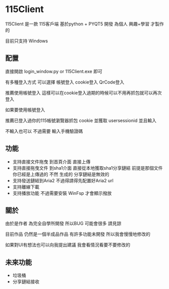 # 115Client
115Client 是一款 115客戶端 基於python + PYQT5 開發 為個人 興趣+學習 才製作的

目前只支持 Windows
## 配置
直接開啟 login_window.py or 115Client.exe 即可

有多種登入方式 可以選擇 帳號登入 cookie登入 QrCode登入

推薦使用帳號登入 這樣可以在cookie登入過期的時候可以不用再抓包就可以再次登入

如果要使用帳號登入

推薦已登入過你的115帳號瀏覽器抓包 cookie 並獲取 usersessionid 並且輸入

不輸入也可以 不過需要 輸入手機驗證碼
## 功能
- 支持直接文件拖曳 到首頁介面 直接上傳
- 支持直接拖曳文件 到sha1介面 直接從本地獲取sha1分享鏈結 前提是那個文件你已經是上傳過的 不然 生成的 分享鏈結是無效的
- 支持發送鏈結到Aria2 不過得請得先配置好Aria2 url
- 支持離線下載
- 支持播放功能 不過需要安裝 WinFsp 才會顯示撥放
## 關於
由於是作者 為完全自學所開發 所以BUG 可能會很多 請見諒

目前作品 仍然是一個半成品作品 有許多功能未開發 所以我會慢慢地修改的

如果對UI有想法也可以向我提出建議 我會看情況看要不要修改的
## 未來功能
- 垃圾桶
- 分享鏈結接收

